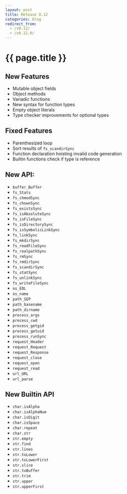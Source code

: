 ```yaml
---
layout: post
title: Release 0.12
categories: blog
redirect_from:
  - /v0.12/
  - /v0.12.0/
---
```


# {{ page.title }}

## New Features
- Mutable object fields
- Object methods
- Variadic functions
- New syntax for function types
- Empty object literals
- Type checker improvements for optional types

## Fixed Features
- Parenthesized loop
- Sort results of `fs_scandirSync`
- Function declaration hoisting invalid code generation
- Builtin functions check if type is reference

## New API:
- `buffer_Buffer`
- `fs_Stats`
- `fs_chmodSync`
- `fs_chownSync`
- `fs_existsSync`
- `fs_isAbsoluteSync`
- `fs_isFileSync`
- `fs_isDirectorySync`
- `fs_isSymbolicLinkSync`
- `fs_linkSync`
- `fs_mkdirSync`
- `fs_readFileSync`
- `fs_realpathSync`
- `fs_rmSync`
- `fs_rmdirSync`
- `fs_scandirSync`
- `fs_statSync`
- `fs_unlinkSync`
- `fs_writeFileSync`
- `os_EOL`
- `os_name`
- `path_SEP`
- `path_basename`
- `path_dirname`
- `process_args`
- `process_cwd`
- `process_getgid`
- `process_getuid`
- `process_runSync`
- `request_Header`
- `request_Request`
- `request_Response`
- `request_close`
- `request_open`
- `request_read`
- `url_URL`
- `url_parse`

## New Builtin API
- `char.isAlpha`
- `char.isAlphaNum`
- `char.isDigit`
- `char.isSpace`
- `char.repeat`
- `char.str`
- `str.empty`
- `str.find`
- `str.lines`
- `str.toLower`
- `str.toLowerFirst`
- `str.slice`
- `str.toBuffer`
- `str.trim`
- `str.upper`
- `str.upperFirst`
